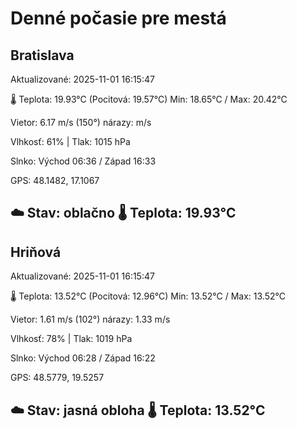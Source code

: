 ﻿# Denné počasie pre mestá

## Bratislava
Aktualizované: 2025-11-01 16:15:47

🌡️ Teplota: 19.93°C 
(Pocitová: 19.57°C)
Min: 18.65°C / Max: 20.42°C

Vietor: 6.17 m/s    (150°) 
nárazy:  m/s

Vlhkosť: 61% | Tlak: 1015 hPa

Slnko: Východ 06:36 / Západ 16:33

GPS: 48.1482, 17.1067

☁️ Stav: oblačno        🌡️ Teplota: 19.93°C
---

## Hriňová
Aktualizované: 2025-11-01 16:15:47

🌡️ Teplota: 13.52°C 
(Pocitová: 12.96°C)
Min: 13.52°C / Max: 13.52°C

Vietor: 1.61 m/s (102°)
nárazy: 1.33 m/s

Vlhkosť: 78% | Tlak: 1019 hPa

Slnko: Východ 06:28 / Západ 16:22

GPS: 48.5779, 19.5257

☁️ Stav: jasná obloha        🌡️ Teplota: 13.52°C
---
